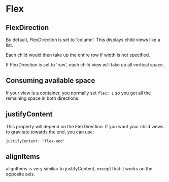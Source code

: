 # Flex

## FlexDirection 

By default, FlexDirection is set to 'column'. This displays child views like a list.

Each child would then take up the entire row if width is not specified.

If FlexDirection is set to 'row', each child view will take up all vertical space.


## Consuming available space

If your view is a container, you normally set ```flex: 1``` so you get all the remaining space in both directions.


## justifyContent


This property will depend on the FlexDirection. If you want your child views to gravitate towards the end, you can use:

```justifyContent: 'flex-end'```
 

## alignItems

 
 alignItems is very similiar to justifyContent, except that it works on the opposite axis.